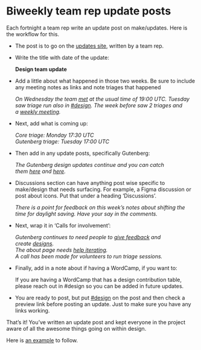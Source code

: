 # Biweekly team rep update posts

Each fortnight a team rep write an update post on make/updates. Here is the workflow for this.

*   The post is to go on the [updates site](https://make.wordpress.org/updates/), written by a team rep.
*   Write the title with date of the update:  
      
    **Design team update <date>**
*   Add a little about what happened in those two weeks. Be sure to include any meeting notes as links and note triages that happened  
      
    *On Wednesday the team [met](https://make.wordpress.org/design/2020/03/04/design-meeting-notes-for-4-march-2020/) at the usual time of 19:00 UTC. Tuesday saw triage run also in [#design](https://make.wordpress.org/updates/tag/design/). The week before saw 2 triages and a [weekly meeting](https://make.wordpress.org/design/2020/02/27/design-meeting-notes-for-29-january-2020-2/).*  
    
*   Next, add what is coming up:  
      
    *Core triage: Monday 17:30 UTC  
    Gutenberg triage: Tuesday 17:00 UTC*  
    
*   Then add in any update posts, specifically Gutenberg:  
      
    *The Gutenberg design updates continue and you can catch them [here](https://make.wordpress.org/design/2020/01/31/gutenberg-phase-2-friday-design-update-44/) and [here](https://make.wordpress.org/design/2020/01/24/gutenberg-phase-2-friday-design-update-43/).*  
    
*   Discussions section can have anything post wise specific to make/design that needs surfacing. For example, a Figma discussion or post about icons. Put that under a heading ‘Discussions’.  
      
    *There is a point for feedback on this week’s notes about shifting the time for daylight saving. Have your say in the comments.*  
    
*   Next, wrap it in ‘Calls for involvement’:  
      
    *Gutenberg continues to need people to [give feedback](https://github.com/WordPress/gutenberg/labels/Needs%20Design%20Feedback) and create [designs](https://github.com/WordPress/gutenberg/labels/Needs%20Design).  
    The about page needs [help iterating](https://make.wordpress.org/design/2020/02/21/iterating-the-about-page/).  
    A call has been made for volunteers to run triage sessions.*  
    
*   Finally, add in a note about if having a WordCamp, if you want to:  
      
    If you are having a WordCamp that has a design contribution table, please reach out in #design so you can be added in future updates.  
    
*   You are ready to post, but put [#design](https://make.wordpress.org/design/tag/design/) on the post and then check a preview link before posting an update. Just to make sure you have any links working.

That’s it! You’ve written an update post and kept everyone in the project aware of all the awesome things going on within design.

Here is [an example](https://make.wordpress.org/updates/2020/03/06/design-team-update-march-6th/) to follow.